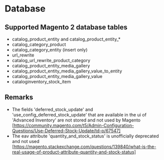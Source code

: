 # Database

## Supported Magento 2 database tables

* catalog_product_entity and catalog_product_entity_*
* catalog_category_product
* catalog_category_entity (insert only)
* url_rewrite
* catalog_url_rewrite_product_category
* catalog_product_entity_media_gallery
* catalog_product_entity_media_gallery_value_to_entity
* catalog_product_entity_media_gallery_value
* cataloginventory_stock_item

## Remarks

* The fields 'deferred_stock_update' and 'use_config_deferred_stock_update' that are available in the ui of 'Advanced Inventory' are not stored and not used by Magento [https://community.magento.com/t5/Admin-Configuration-Questions/Use-Deferred-Stock-Update/td-p/67547]
* The eav attribute 'quantity_and_stock_status' is unofficially deprecated and not used [https://magento.stackexchange.com/questions/139840/what-is-the-real-usage-of-product-attribute-quantity-and-stock-status]
